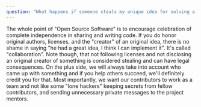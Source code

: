 ```yaml
---
question: "What happens if someone steals my unique idea for solving a project?"
---
```

The whole point of "Open Source Software" is to encourage celebration of
complete independence in sharing and writing code.
If you do honor original authors, licenses, and the "creator" of an original
idea, there is no shame in saying "he had a great idea, I think I can implement
it".
It's called "collaboration".
Note though, that not following licenses and not disclosing an original
creator of something is considered stealing and can have legal consequences.
On the plus side, we will always take into account who came up with something
and if you help others succeed, we'll definitely credit you for that.
Most importantly, we want our contributors to work as a team and not like some
"lone hackers" keeping secrets from fellow contributors, and sending
unnecessary private messages to the project mentors.

